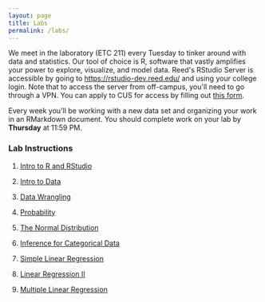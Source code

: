 ```yaml
---
layout: page
title: Labs
permalink: /labs/
---
```


We meet in the laboratory (ETC 211) every Tuesday to tinker around with data and
statistics. Our tool of choice is R, software that vastly amplifies 
your power to explore, visualize, and model data. Reed's RStudio Server is 
accessible by going to <https://rstudio-dev.reed.edu/> 
and using your college login. Note that to access the server from off-campus,
you'll need to go through a VPN. You can apply to CUS for access by filling out
[this form](https://docs.google.com/a/reed.edu/forms/d/1oMG4c732c2CAPXr9oGni45lz3-UyDKIfKPMaXKXH6pU/viewform).

Every week you'll be working with a new data set and organizing your work in an
RMarkdown document. You should complete work on your lab by **Thursday** at 11:59 PM.

### Lab Instructions

1. <a href = "{{ site.baseurl }}/assets/week-01/intro_to_r.html" target = "_blank">Intro to R and RStudio</a> 

2. <a href = "{{ site.baseurl }}/assets/week-02/intro_to_data.html" target = "_blank">Intro to Data</a>

3. <a href = "{{ site.baseurl }}/assets/week-03/data-wrangling.html" target = "_blank">Data Wrangling</a>

4. <a href = "{{ site.baseurl }}/assets/week-04/probability.html" target = "_blank">Probability</a>


5. <a href = "{{ site.baseurl }}/assets/week-06/normal_distribution.html" target = "_blank">The Normal Distribution</a>

6. <a href = "{{ site.baseurl }}/assets/week-07/inf_for_categorical_data.Rmd" target = "_blank">Inference for Categorical Data</a>

7. <a href = "{{ site.baseurl }}/assets/week-11/simple_regression.html" target = "_blank">Simple Linear Regression</a>

8. <a href = "{{ site.baseurl }}/assets/week-12/simple_linear_regression_ii.html" target = "_blank"> Linear Regression II</a>

9. <a href = "{{ site.baseurl }}/assets/week-13/multiple_regression.html" target = "_blank">Multiple Linear Regression</a>

<!--
7. <a href = "{{ site.baseurl }}/assets/week-10/roadless_usa.html" target = "_blank">Roadless USA</a>

8. <a href = "{{ site.baseurl }}/assets/week-11/simple_regression.html" target = "_blank">Simple Linear Regression</a>

9. <a href = "{{ site.baseurl }}/assets/week-12/simple_linear_regression_ii.html" target = "_blank">Simple Linear Regression II</a>

10. <a href = "{{ site.baseurl }}/assets/week-13/multiple_regression.html" target = "_blank">Multiple Linear Regression</a>

<a href = "{{ site.baseurl }}/assets/week-14/final-lab.html" target = "_blank">Final Lab</a>

-->
